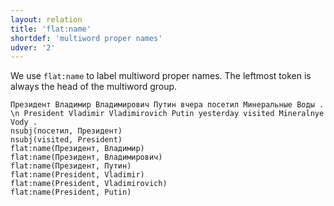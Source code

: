 ```yaml
---
layout: relation
title: 'flat:name'
shortdef: 'multiword proper names'
udver: '2'
---
```


We use `flat:name` to label multiword proper names.
The leftmost token is always the head of the multiword group.

~~~ sdparse
Президент Владимир Владимирович Путин вчера посетил Минеральные Воды . \n President Vladimir Vladimirovich Putin yesterday visited Mineralnye Vody .
nsubj(посетил, Президент)
nsubj(visited, President)
flat:name(Президент, Владимир)
flat:name(Президент, Владимирович)
flat:name(Президент, Путин)
flat:name(President, Vladimir)
flat:name(President, Vladimirovich)
flat:name(President, Putin)
~~~


<!-- Interlanguage links updated Po 6. listopadu 2023, 21:42:57 CET -->
